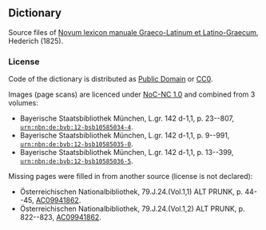 ## Dictionary

Source files of [Novum lexicon manuale Graeco-Latinum et Latino-Graecum](https://latin-dict.github.io/dictionaries/Hederich1825.html), Hederich (1825).


### License

Code of the dictionary is distributed as [Public Domain](http://creativecommons.org/publicdomain/mark/1.0/) or [CC0](LICENSE).

Images (page scans) are licenced under [NoC-NC 1.0](http://rightsstatements.org/vocab/NoC-NC/1.0/) and combined from 3 volumes:

* Bayerische Staatsbibliothek München, L.gr. 142 d-1,1, p. 23--807, [`urn:nbn:de:bvb:12-bsb10585034-4`](http://mdz-nbn-resolving.de/urn:nbn:de:bvb:12-bsb10585034-4).
* Bayerische Staatsbibliothek München, L.gr. 142 d-1,1, p. 9--991, [`urn:nbn:de:bvb:12-bsb10585035-0`](http://mdz-nbn-resolving.de/urn:nbn:de:bvb:12-bsb10585035-0).
* Bayerische Staatsbibliothek München, L.gr. 142 d-1,1, p. 13--399, [`urn:nbn:de:bvb:12-bsb10585036-5`](http://mdz-nbn-resolving.de/urn:nbn:de:bvb:12-bsb10585036-5).

Missing pages were filled in from another source (license is not declared):

* Österreichischen Nationalbibliothek, 79.J.24.(Vol.1,1) ALT PRUNK, p. 44--45, [AC09941862](http://data.onb.ac.at/rec/AC09941862).
* Österreichischen Nationalbibliothek, 79.J.24.(Vol.1,2) ALT PRUNK, p. 822--823, [AC09941862](http://data.onb.ac.at/rec/AC09941862).
